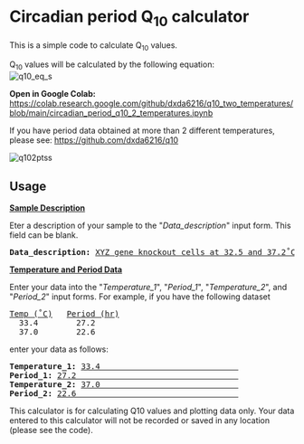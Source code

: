 # Circadian period Q<sub>10</sub> calculator
This is a simple code to calculate Q<sub>10</sub> values.

Q<sub>10</sub> values will be calculated by the following equation:<br />
![q10_eq_s](https://user-images.githubusercontent.com/101025597/157246791-fafd8e4e-d997-413c-a35e-82eea43a9cbc.png) <br />

**Open in Google Colab:**<br/>
https://colab.research.google.com/github/dxda6216/q10_two_temperatures/blob/main/circadian_period_q10_2_temperatures.ipynb

If you have period data obtained at more than 2 different temperatures, please see: https://github.com/dxda6216/q10

![q102ptss](https://user-images.githubusercontent.com/101025597/157476620-ea223179-3158-42d2-93d2-3a3b9b265200.png)

## Usage

<b><ins>Sample Description</ins></b>

Eter a description of your sample to the "<i>Data_description</i>" input form. This field can be blank.

<pre><b>Data_description:</b> <ins>XYZ gene knockout cells at 32.5 and 37.2˚C    </ins></pre>

<b><ins>Temperature and Period Data</ins></b>

Enter your data into the "<i>Temperature_1</i>", "<i>Period_1</i>", "<i>Temperature_2</i>", and "<i>Period_2</i>" input forms.
For example, if you have the following dataset

<pre><ins>Temp (˚C)</ins>   <ins>Period (hr)</ins>
  33.4        27.2
  37.0        22.6</pre>
enter your data as follows:
<pre><b>Temperature_1:</b> <ins>33.4                             </ins>
<b>Period_1:</b> <ins>27.2                                  </ins>
<b>Temperature_2:</b> <ins>37.0                             </ins>
<b>Period_2:</b> <ins>22.6                                  </ins></pre>

This calculator is for calculating Q10 values and plotting data only. Your data entered to this calculator will not be recorded or saved in any location (please see the code).
